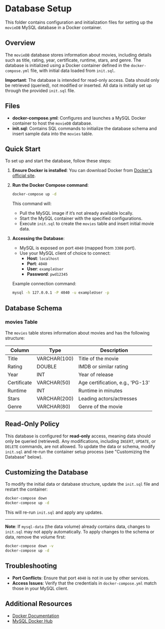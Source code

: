 # Database Setup

This folder contains configuration and initialization files for setting up the `movieDB` MySQL database in a Docker container.

## Overview

The `movieDB` database stores information about movies, including details such as title, rating, year, certificate, runtime, stars, and genre. The database is initialized using a Docker container defined in the `docker-compose.yml` file, with initial data loaded from `init.sql`.

**Important**: The database is intended for read-only access. Data should only be retrieved (queried), not modified or inserted. All data is initially set up through the provided `init.sql` file.

## Files

- **docker-compose.yml**: Configures and launches a MySQL Docker container to host the `movieDB` database.
- **init.sql**: Contains SQL commands to initialize the database schema and insert sample data into the `movies` table.

## Quick Start

To set up and start the database, follow these steps:

1. **Ensure Docker is installed**: You can download Docker from [Docker's official site](https://www.docker.com/get-started).
2. **Run the Docker Compose command**:
   ```bash
   docker-compose up -d
   ```
   This command will:
   - Pull the MySQL image if it’s not already available locally.
   - Start the MySQL container with the specified configurations.
   - Execute `init.sql` to create the `movies` table and insert initial movie data.

3. **Accessing the Database**:
   - MySQL is exposed on port `4040` (mapped from `3308` port).
   - Use your MySQL client of choice to connect:
     - **Host**: `localhost`
     - **Port**: `4040`
     - **User**: `exampleUser`
     - **Password**: `pwd12345`

   Example connection command:
   ```bash
   mysql -h 127.0.0.1 -P 4040 -u exampleUser -p
   ```

## Database Schema

### movies Table

The `movies` table stores information about movies and has the following structure:

| Column       | Type         | Description                       |
|--------------|--------------|-----------------------------------|
| Title        | VARCHAR(100) | Title of the movie               |
| Rating       | DOUBLE       | IMDB or similar rating           |
| Year         | INT          | Year of release                  |
| Certificate  | VARCHAR(50)  | Age certification, e.g., 'PG-13' |
| Runtime      | INT          | Runtime in minutes               |
| Stars        | VARCHAR(200) | Leading actors/actresses         |
| Genre        | VARCHAR(80)  | Genre of the movie               |

## Read-Only Policy

This database is configured for **read-only** access, meaning data should only be queried (retrieved). Any modifications, including `INSERT`, `UPDATE`, or `DELETE` commands, are not allowed. To update the data or schema, modify `init.sql` and re-run the container setup process (see "Customizing the Database" below).

## Customizing the Database

To modify the initial data or database structure, update the `init.sql` file and restart the container:
```bash
docker-compose down
docker-compose up -d
```

This will re-run `init.sql` and apply any updates.

---

**Note**: If `mysql-data` (the data volume) already contains data, changes to `init.sql` may not apply automatically. To apply changes to the schema or data, remove the volume first:
```bash
docker-compose down -v
docker-compose up -d
```

## Troubleshooting

- **Port Conflicts**: Ensure that port `4040` is not in use by other services.
- **Access Issues**: Verify that the credentials in `docker-compose.yml` match those in your MySQL client.

## Additional Resources

- [Docker Documentation](https://docs.docker.com/)
- [MySQL Docker Hub](https://hub.docker.com/_/mysql)